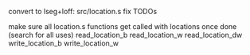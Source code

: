 convert to lseg+loff:
src/location.s fix TODOs

make sure all location.s functions get called with locations once done (search for all uses)
read_location_b
read_location_w
read_location_dw
write_location_b
write_location_w
